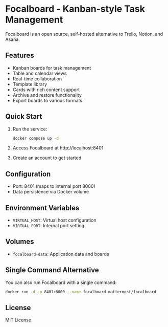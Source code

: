 # Focalboard - Kanban-style Task Management

Focalboard is an open source, self-hosted alternative to Trello, Notion, and Asana.

## Features

- Kanban boards for task management
- Table and calendar views
- Real-time collaboration
- Template library
- Cards with rich content support
- Archive and restore functionality
- Export boards to various formats

## Quick Start

1. Run the service:
   ```bash
   docker compose up -d
   ```

2. Access Focalboard at http://localhost:8401

3. Create an account to get started

## Configuration

- Port: 8401 (maps to internal port 8000)
- Data persistence via Docker volume

## Environment Variables

- `VIRTUAL_HOST`: Virtual host configuration
- `VIRTUAL_PORT`: Internal port setting

## Volumes

- `focalboard-data`: Application data and boards

## Single Command Alternative

You can also run Focalboard with a single command:

```bash
docker run -d -p 8401:8000 --name focalboard mattermost/focalboard
```

## License

MIT License